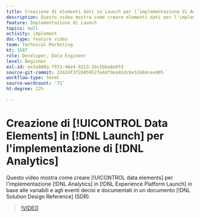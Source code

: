 ```yaml
---
title: Creazione di elementi dati in Launch per l’implementazione di Analytics
description: Questo video mostra come creare elementi dati per l'implementazione di Analytics in Launch, in base alle variabili e agli eventi decisi e documentati in un documento di riferimento per la progettazione della soluzione (SDR, Solution Design Reference).
feature: Implementazione di Launch
topics: null
activity: implement
doc-type: feature video
team: Technical Marketing
kt: 3587
role: Developer, Data Engineer
level: Beginner
exl-id: ee3a808a-f972-46e4-9213-2bc5bba6e0fd
source-git-commit: 32424f3f2b05952fe4df9ea91dcbe51684cee905
workflow-type: tm+mt
source-wordcount: '71'
ht-degree: 12%

---
```


# Creazione di [!UICONTROL Data Elements] in [!DNL Launch] per l&#39;implementazione di [!DNL Analytics]

Questo video mostra come creare [!UICONTROL data elements] per l&#39;implementazione [!DNL Analytics] in [!DNL Experience Platform Launch] in base alle variabili e agli eventi decisi e documentati in un documento [!DNL Solution Design Reference] (SDR).

>[!VIDEO](https://video.tv.adobe.com/v/28760/?quality=12)
